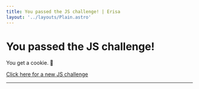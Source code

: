```yaml
---
title: You passed the JS challenge! | Erisa
layout: '../layouts/Plain.astro'
---
```


# You passed the JS challenge!

You get a cookie. 🍪

[Click here for a new JS challenge](/api/clear-clearance/jschallenge)

---
